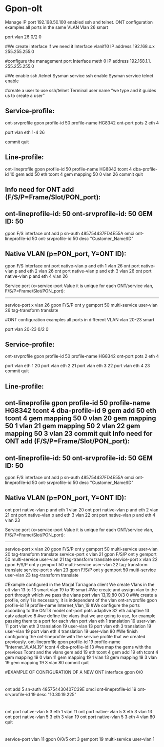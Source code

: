 # Gpon-olt
Manage IP port 192.168.50.100 enabled ssh and telnet.
ONT configuration examples all ports in the same VLAN
Vlan 26 smart

port vlan 26 0/2 0

#We create interface if we need it
Interface vlanif10
IP address 192.168.x.x 255.255.255.0

#configure the management port
Interface meth 0
IP address 192.168.1.1. 255.255.255.0

#We enable ssh /telnet
Sysman service ssh enable
Sysman service telnet enable

#create a user to use ssh/telnet
Terminal user name “we type and it guides us to create a user”

 
Service-profile:
----------------

ont-srvprofile gpon profile-id 50 profile-name HG8342
ont-port pots 2 eth 4

port vlan eth 1-4 26

commit
quit



Line-profile:
-------------

ont-lineprofile gpon profile-id 50 profile-name HG8342
tcont 4 dba-profile-id 10
gem add 50 eth tcont 4
gem mapping 50 0 vlan 26
commit
quit




Info need for ONT add (F/S/P=Frame/Slot/PON_port):
--------------------------------------------------
ont-lineprofile-id: 50
ont-srvprofile-id: 50
GEM ID: 50
-----------------------------


gpon F/S interface
ont add p sn-auth 485754437FD4E55A omci ont-lineprofile-id 50 ont-srvprofile-id 50 desc "Customer_Name/ID"


Native VLAN (p=PON_port, Y=ONT ID):
-----------------------------------


gpon F/S interface
ont port native-vlan p and eth 1 vlan 26
ont port native-vlan p and eth 2 vlan 26
ont port native-vlan p and eth 3 vlan 26
ont port native-vlan p and eth 4 vlan 26



Service port (x=service-port Value it is unique for each ONT/service vlan, F/S/P=Frame/Slot/PON_port):
-------------------------------------------------- -------------------------------------------------- --

service-port x vlan 26 gpon F/S/P ont y gemport 50 multi-service user-vlan 26 tag-transform translate


#ONT configuration examples all ports in different VLAN
vlan 20-23 smart

port vlan 20-23 0/2 0

Service-profile:
---------------
ont-srvprofile gpon profile-id 50 profile-name HG8342
ont-port pots 2 eth 4

port vlan eth 1 20
port vlan eth 2 21
port vlan eth 3 22
port vlan eth 4 23
commit
quit

Line-profile:
-------------
ont-lineprofile gpon profile-id 50 profile-name HG8342
tcont 4 dba-profile-id 9
gem add 50 eth tcont 4
gem mapping 50 0 vlan 20
gem mapping 50 1 vlan 21
gem mapping 50 2 vlan 22
gem mapping 50 3 vlan 23
commit
quit
Info need for ONT add (F/S/P=Frame/Slot/PON_port):
--------------------------------------------------
ont-lineprofile-id: 50
ont-srvprofile-id: 50
GEM ID: 50
-----------------------------


gpon F/S interface
ont add p sn-auth 485754437FD4E55A omci ont-lineprofile-id 50 ont-srvprofile-id 50 desc "Customer_Name/ID"


Native VLAN (p=PON_port, Y=ONT ID):
-----------------------------------

ont port native-vlan p and eth 1 vlan 20
ont port native-vlan p and eth 2 vlan 21
ont port native-vlan p and eth 3 vlan 22
ont port native-vlan p and eth 4 vlan 23



Service port (x=service-port Value it is unique for each ONT/service vlan, F/S/P=Frame/Slot/PON_port):
-------------------------------------------------- -------------------------------------------------- --

service-port x vlan 20 gpon F/S/P ont y gemport 50 multi-service user-vlan 20 tag-transform translate
service-port x vlan 21 gpon F/S/P ont y gemport 50 multi-service user-vlan 21 tag-transform translate
service-port x vlan 22 gpon F/S/P ont y gemport 50 multi-service user-vlan 22 tag-transform translate
service-port x vlan 23 gpon F/S/P ont y gemport 50 multi-service user-vlan 23 tag-transform translate








#Example configured in the Marjal Tarragona client We create Vlans in the olt
  vlan 13 to 13 smart
vlan 19 to 19 smart
#We create and assign vlan to the port through which we pass the vlans
port vlan 13,19,80 0/3 0
#We create a profile, only 1 is necessary, it is independent of the vlan
ont-srvprofile gpon profile-id 19 profile-name Internet_Vlan_19
#We configure the ports according to the ONTS model
ont-port pots adaptive 32 eth adaptive 13 catv adaptive 8
#we define the vlans that we are going to use, for example passing them to a port for each vlan
   port vlan eth 1 translation 19 user-vlan 11
   port vlan eth 3 translation 19 user-vlan 13
   port vlan eth 3 translation 19 user-vlan 19
   port vlan eth 4 translation 19 user-vlan 80
#We finish configuring the ont-lineprofile with the service profile that we created previously.
  ont-lineprofile gpon profile-id 19 profile-name "Internet_VLAN_19"
   tcont 4 dba-profile-id 13
#we map the gems with the previous Tcont and the vlans
  gem add 19 eth tcont 4
gem add 19 eth tcont 4
gem mapping 19 0 vlan 11
gem mapping 19 1 vlan 13
gem mapping 19 3 vlan 19
gem mapping 19 3 vlan 80
commit
quit

#EXAMPLE OF CONFIGURATION OF A NEW ONT
interface gpon 0/0
#
ont add 5 sn-auth 485754430407C39E omci ont-lineprofile-id 19 ont-srvprofile-id 19 desc "10.30.19.225"
#
ont port native-vlan 5 3 eth 1 vlan 11
ont port native-vlan 5 3 eth 3 vlan 13
ont port native-vlan 5 3 eth 3 vlan 19
ont port native-vlan 5 3 eth 4 vlan 80
quit
#
service-port vlan 11 gpon 0/0/5 ont 3 gemport 19 multi-service user-vlan 1
